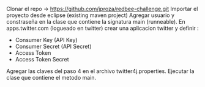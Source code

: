 Clonar el repo -> https://github.com/jproza/redbee-challenge.git
Importar el proyecto desde eclipse (existing maven project)
Agregar usuario y constraseña en la clase que contiene la signatura main (runneable).
En apps.twitter.com (logueado en twitter) crear una aplicacion twitter y definir :  

 * Consumer Key (API Key)	
 * Consumer Secret (API Secret)
 * Access Token
 * Access Token Secret

Agregar las claves del paso 4 en el archivo twitter4j.properties.
Ejecutar la clase que contiene el metodo main.
